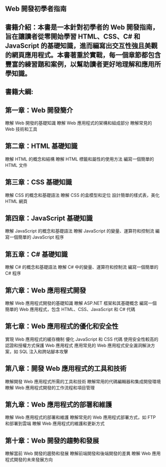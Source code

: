 ## Web 開發初學者指南

## 書籍介紹：本書是一本針對初學者的 Web 開發指南，旨在讓讀者從零開始學習 HTML、CSS、C# 和 JavaScript 的基礎知識，進而編寫出交互性強且美觀的網頁應用程式。本書著重於實戰，每一個章節都包含豐富的練習題和案例，以幫助讀者更好地理解和應用所學知識。

## 書籍大綱:

## 第一章：Web 開發簡介
瞭解 Web 開發的基礎知識
瞭解 Web 應用程式的架構和組成部分
瞭解常見的 Web 技術和工具

## 第二章：HTML 基礎知識
瞭解 HTML 的概念和結構
瞭解 HTML 標籤和屬性的使用方法
編寫一個簡單的 HTML 文件

## 第三章：CSS 基礎知識
瞭解 CSS 的概念和基礎語法
瞭解 CSS 的盒模型和定位
設計簡單的樣式表，美化 HTML 網頁

## 第四章：JavaScript 基礎知識
瞭解 JavaScript 的概念和基礎語法
瞭解 JavaScript 的變量、運算符和控制流
編寫一個簡單的 JavaScript 程序

## 第五章：C# 基礎知識
瞭解 C# 的概念和基礎語法
瞭解 C# 中的變量、運算符和控制流
編寫一個簡單的 C# 程序

## 第六章：Web 應用程式開發
瞭解 Web 應用程式開發的基礎知識
瞭解 ASP.NET 框架和其基礎概念
編寫一個簡單的 Web 應用程式，包含 HTML、CSS、JavaScript 和 C# 代碼

## 第七章：Web 應用程式的優化和安全性
實現 Web 應用程式的緩存機制
優化 JavaScript 和 CSS 代碼
使用安全性較高的認證和授權方式保護 Web 應用程式
應用常見的 Web 應用程式安全漏洞解決方案，如 SQL 注入和跨站腳本攻擊

## 第八章：開發 Web 應用程式的工具和技術
瞭解開發 Web 應用程式所需的工具和技術
瞭解常用的代碼編輯器和集成開發環境
瞭解 Web 應用程式開發的工作流程和項目管理

## 第九章：Web 應用程式的部署和維護
瞭解 Web 應用程式的部署和維護
瞭解常見的 Web 應用程式部署方式，如 FTP 和部署到雲端
瞭解 Web 應用程式的維護和更新方式

## 第十章：Web 開發的趨勢和發展
瞭解當前 Web 開發的趨勢和發展
瞭解前端開發和後端開發的差異
瞭解 Web 應用程式開發的未來發展方向
